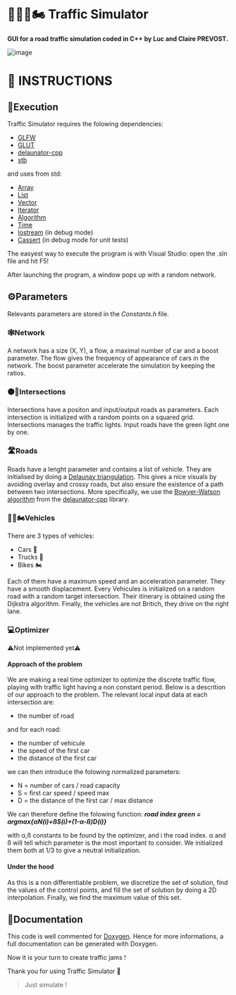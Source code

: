 # 🚦🚗🚛🏍️ Traffic Simulator

**GUI for a road traffic simulation coded in C++ by Luc and Claire PREVOST.**

![image](https://github.com/ninja7v/Traffic-Simulator/assets/52052772/60a4df3c-e24d-481e-af9f-d78af2ad7364)

📃 INSTRUCTIONS
===============
## 🚀Execution
Traffic Simulator requires the folowing dependencies:
- [GLFW](https://www.glfw.org/download)
- [GLUT](https://www.opengl.org/resources/libraries/glut/glut_downloads.php)
- [delaunator-cpp](https://github.com/abellgithub/delaunator-cpp)
- [stb](https://github.com/nothings/stb)

and uses from std:
- [Array](https://cplusplus.com/reference/array/array/)
- [List](https://cplusplus.com/reference/list/list/)
- [Vector](https://cplusplus.com/reference/vector/vector/)
- [Iterator](https://cplusplus.com/reference/iterator/iterator/)
- [Algorithm](https://cplusplus.com/reference/algorithm/)
- [Time](https://cplusplus.com/reference/ctime/time/)
- [Iostream](https://cplusplus.com/reference/iostream/) (in debug mode)
- [Cassert](https://cplusplus.com/reference/cassert/) (in debug mode for unit tests)

The easyest way to execute the program is with Visual Studio: open the .sln file and hit F5!

After launching the program, a window pops up with a random network.

## ⚙️Parameters
Relevants parameters are stored in the *Constants.h* file.
### 🕸Network
A network has a size (X, Y), a flow, a maximal number of car and a boost parameter.
The flow gives the frequency of appearance of cars in the network.
The boost parameter accelerate the simulation by keeping the ratios.
### ⚫🚦Intersections
Intersections have a positon and input/output roads as parameters.
Each intersection is initialized with a random points on a squared grid.
Intersections manages the traffic lights. Input roads have the green light one by one.
### 🛣Roads
Roads have a lenght parameter and contains a list of vehicle.
They are initialised by doing a [Delaunay triangulation](https://en.wikipedia.org/wiki/Delaunay_triangulation).
This gives a nice visuals by avoiding overlay and crossy roads, but also ensure the existence of a path between two intersections.
More specifically, we use the [Bowyer-Watson algorithm](https://en.wikipedia.org/wiki/Bowyer%E2%80%93Watson_algorithm) from the [delaunator-cpp](https://github.com/delfrrr/delaunator-cpp) library.
### 🚗🚛🏍️Vehicles
There are 3 types of vehicles:
- Cars 🚗
- Trucks 🚛
- Bikes 🏍️

Each of them have a maximum speed and an acceleration parameter.
They have a smooth displacement.
Every Vehicules is initialized on a random road with a random target intersection.
Their itinerary is obtained using the Dijkstra algorithm.
Finally, the vehicles are not Britich, they drive on the right lane.
### 💻Optimizer
⚠️Not implemented yet⚠️
#### Approach of the problem
We are making a real time optimizer to optimize the discrete traffic flow, playing with traffic light having a non constant period.
Below is a descrition of our approach to the problem.
The relevant local input data at each intersection are:
- the number of road

and for each road:
- the number of vehicule
- the speed of the first car
- the distance of the first car

we can then introduce the folowing normalized parameters:
- N = number of cars / road capacity
- S = first car speed / speed max
- D = the distance of the first car / max distance

We can therefore define the folowing function: ***road index green = argmax{αN(i)+ßS(i)+(1-α-ß)D(i)}***

with α,ß constants to be found by the optimizer, and i the road index.
α and ß will tell which parameter is the most important to consider.
We initialized them both at 1/3 to give a neutral initialization.
#### Under the hood
As this is a non differentiable problem, we discretize the set of solution, find the values of the control points, and fill the set of solution by doing a 2D interpolation.
Finally, we find the maximum value of this set.

## 📖Documentation
This code is well commented for [Doxygen](https://www.doxygen.nl/index.html).
Hence for more informations, a full documentation can be generated with Doxygen.

Now it is your turn to create traffic jams !

Thank you for using Traffic Simulator 🙂

> Just simulate !
